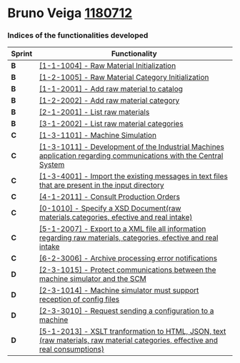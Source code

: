 Bruno Veiga [1180712](./) 
===============================


### Indices of the functionalities developed  ###


| Sprint | Functionality                                                |
| ------ | ------------------------------------------------------------ |
| **B**  | [[1-1-1004] - Raw Material Initialization](../../Engineer/1180712/RawMaterialInitialization/RawMaterialInitialization.md) |
| **B**  | [[1-2-1005] - Raw Material Category Initialization](../../Engineer/1180712/RawMaterialcategoryInitialization/RawMaterialcategoryInitialization.md) |
| **B**  | [[1-1-2001] - Add raw material to catalog](../../Engineer/1180712/AddRawMaterialCatalogue/AddRawMaterialCatalogue.md) |
| **B**  | [[1-2-2002] - Add raw material category](../../Engineer/1180712/AddRawMaterialCategory/AddRawMaterialCategory.md) |
| **B**  | [[2-1-2001] - List raw materials](../../Engineer/1180712/ListUserCases/ListUserCases.md) |
| **B**  | [[3-1-2002] - List raw material categories](../../Engineer/1180712/ListUserCases/ListUserCases.md) |
| **C**  | [[1-3-1101] - Machine Simulation](../../Engineer/1180712/MachineSimulation/MachineSimulation.md) |
| **C**  | [[1-3-1011] - Development of the Industrial Machines application regarding communications with the Central System](../../Engineer/1180712/IndustrialMachinesCommunicationWithCentralSystem/IndustrialMachinesCommunicationWithCentralSystem.md) |
| **C**  | [[1-3-4001] - Import the existing messages in text files that are present in the input directory](../../Engineer/1180712/ImportMessagesSCM/ImportMessagesSCM.md) |
| **C**  | [[4-1-2011] - Consult Production Orders](../../Engineer/1180712/ListProductionOrdersPerState/ListProductionOrdersPerState.md) |
| **C**  | [[0-1010] - Specify a XSD Document(raw materials,categories, efective and real intake)](../../Engineer/1180712/SpecifyXSDDocument/SpecifyXSDDocument.md) |
| **C**  | [[5-1-2007] - Export to a XML file all information regarding raw materials, categories, efective and real intake](../../Engineer/1180712/ExportInformationToXML/ExportInformationToXML.md) |
| **C**  | [[6-2-3006] - Archive processing error notifications](../../Engineer/1180712/ArchiveErrorNotification/ArchiveErrorNotification.md) |
| **D**  | [[2-3-1015] - Protect communications between the machine simulator and the SCM](../../Engineer/1180712/ProtectCommunicationBetweenIndustrialMachineCentralSystem/ProtectCommunicationBetweenIndustrialMachineCentralSystem.md) |
| **D**  | [[2-3-1014] - Machine simulator must support reception of config files](../../Engineer/1180712/ReceiveConfigFiles/ReceiveConfigFiles.md) |
| **D**  | [[2-3-3010] - Request sending a configuration to a machine](../../Engineer/1180712/RequestSendingConfigurationMachine/RequestSendingConfigurationMachine.md) |
| **D**  | [[5-1-2013] - XSLT tranformation to HTML, JSON, text (raw materials, raw material categories, effective and real consumptions)](../../Engineer/1180712/XLTTransformation/XLTTransformation.md) |